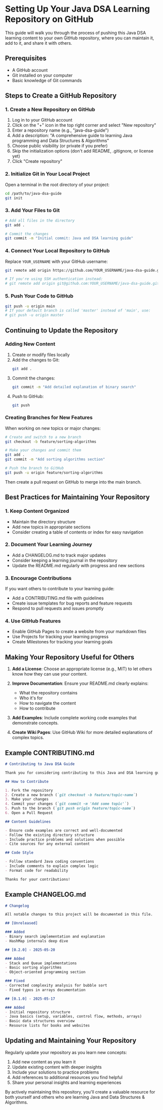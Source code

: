# Setting Up Your Java DSA Learning Repository on GitHub

This guide will walk you through the process of pushing this Java DSA learning content to your own GitHub repository, where you can maintain it, add to it, and share it with others.

## Prerequisites

- A GitHub account
- Git installed on your computer
- Basic knowledge of Git commands

## Steps to Create a GitHub Repository

### 1. Create a New Repository on GitHub

1. Log in to your GitHub account
2. Click on the "+" icon in the top right corner and select "New repository"
3. Enter a repository name (e.g., "java-dsa-guide")
4. Add a description: "A comprehensive guide to learning Java programming and Data Structures & Algorithms"
5. Choose public visibility (or private if you prefer)
6. Skip the initialization options (don't add README, .gitignore, or license yet)
7. Click "Create repository"

### 2. Initialize Git in Your Local Project

Open a terminal in the root directory of your project:

```bash
cd /path/to/java-dsa-guide
git init
```

### 3. Add Your Files to Git

```bash
# Add all files in the directory
git add .

# Commit the changes
git commit -m "Initial commit: Java and DSA learning guide"
```

### 4. Connect Your Local Repository to GitHub

Replace `YOUR_USERNAME` with your GitHub username:

```bash
git remote add origin https://github.com/YOUR_USERNAME/java-dsa-guide.git

# If you're using SSH authentication instead:
# git remote add origin git@github.com:YOUR_USERNAME/java-dsa-guide.git
```

### 5. Push Your Code to GitHub

```bash
git push -u origin main
# If your default branch is called 'master' instead of 'main', use:
# git push -u origin master
```

## Continuing to Update the Repository

### Adding New Content

1. Create or modify files locally
2. Add the changes to Git:
   ```bash
   git add .
   ```
3. Commit the changes:
   ```bash
   git commit -m "Add detailed explanation of binary search"
   ```
4. Push to GitHub:
   ```bash
   git push
   ```

### Creating Branches for New Features

When working on new topics or major changes:

```bash
# Create and switch to a new branch
git checkout -b feature/sorting-algorithms

# Make your changes and commit them
git add .
git commit -m "Add sorting algorithms section"

# Push the branch to GitHub
git push -u origin feature/sorting-algorithms
```

Then create a pull request on GitHub to merge into the main branch.

## Best Practices for Maintaining Your Repository

### 1. Keep Content Organized

- Maintain the directory structure
- Add new topics in appropriate sections
- Consider creating a table of contents or index for easy navigation

### 2. Document Your Learning Journey

- Add a CHANGELOG.md to track major updates
- Consider keeping a learning journal in the repository
- Update the README.md regularly with progress and new sections

### 3. Encourage Contributions

If you want others to contribute to your learning guide:

- Add a CONTRIBUTING.md file with guidelines
- Create issue templates for bug reports and feature requests
- Respond to pull requests and issues promptly

### 4. Use GitHub Features

- Enable GitHub Pages to create a website from your markdown files
- Use Projects for tracking your learning progress
- Create Milestones for tracking your learning goals

## Making Your Repository Useful for Others

1. **Add a License**: Choose an appropriate license (e.g., MIT) to let others know how they can use your content.

2. **Improve Documentation**: Ensure your README.md clearly explains:
   - What the repository contains
   - Who it's for
   - How to navigate the content
   - How to contribute

3. **Add Examples**: Include complete working code examples that demonstrate concepts.

4. **Create Wiki Pages**: Use GitHub Wiki for more detailed explanations of complex topics.

## Example CONTRIBUTING.md

```markdown
# Contributing to Java DSA Guide

Thank you for considering contributing to this Java and DSA learning guide! 

## How to Contribute

1. Fork the repository
2. Create a new branch (`git checkout -b feature/topic-name`)
3. Make your changes
4. Commit your changes (`git commit -m 'Add some topic'`)
5. Push to the branch (`git push origin feature/topic-name`)
6. Open a Pull Request

## Content Guidelines

- Ensure code examples are correct and well-documented
- Follow the existing directory structure
- Include practice problems and solutions when possible
- Cite sources for any external content

## Code Style

- Follow standard Java coding conventions
- Include comments to explain complex logic
- Format code for readability

Thanks for your contributions!
```

## Example CHANGELOG.md

```markdown
# Changelog

All notable changes to this project will be documented in this file.

## [Unreleased]

### Added
- Binary search implementation and explanation
- HashMap internals deep dive

## [0.2.0] - 2025-05-20

### Added
- Stack and Queue implementations
- Basic sorting algorithms
- Object-oriented programming section

### Fixed
- Corrected complexity analysis for bubble sort
- Fixed typos in arrays documentation

## [0.1.0] - 2025-05-17

### Added
- Initial repository structure
- Java basics (setup, variables, control flow, methods, arrays)
- Basic data structures overview
- Resource lists for books and websites
```

## Updating and Maintaining Your Repository

Regularly update your repository as you learn new concepts:

1. Add new content as you learn it
2. Update existing content with deeper insights
3. Include your solutions to practice problems
4. Add references to additional resources you find helpful
5. Share your personal insights and learning experiences

By actively maintaining this repository, you'll create a valuable resource for both yourself and others who are learning Java and Data Structures & Algorithms.